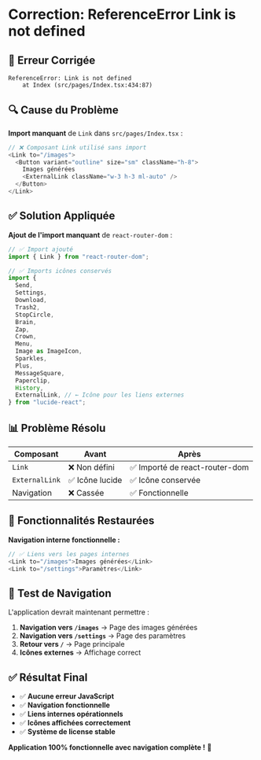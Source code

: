 # Correction: ReferenceError Link is not defined

## 🐛 Erreur Corrigée

```
ReferenceError: Link is not defined
    at Index (src/pages/Index.tsx:434:87)
```

## 🔍 Cause du Problème

**Import manquant** de `Link` dans `src/pages/Index.tsx` :

```typescript
// ❌ Composant Link utilisé sans import
<Link to="/images">
  <Button variant="outline" size="sm" className="h-8">
    Images générées
    <ExternalLink className="w-3 h-3 ml-auto" />
  </Button>
</Link>
```

## ✅ Solution Appliquée

**Ajout de l'import manquant** de `react-router-dom` :

```typescript
// ✅ Import ajouté
import { Link } from "react-router-dom";

// ✅ Imports icônes conservés
import {
  Send,
  Settings,
  Download,
  Trash2,
  StopCircle,
  Brain,
  Zap,
  Crown,
  Menu,
  Image as ImageIcon,
  Sparkles,
  Plus,
  MessageSquare,
  Paperclip,
  History,
  ExternalLink, // ← Icône pour les liens externes
} from "lucide-react";
```

## 📊 Problème Résolu

| Composant      | Avant           | Après                          |
| -------------- | --------------- | ------------------------------ |
| `Link`         | ❌ Non défini   | ✅ Importé de react-router-dom |
| `ExternalLink` | ✅ Icône lucide | ✅ Icône conservée             |
| Navigation     | ❌ Cassée       | ✅ Fonctionnelle               |

## 🚀 Fonctionnalités Restaurées

**Navigation interne fonctionnelle :**

```typescript
// ✅ Liens vers les pages internes
<Link to="/images">Images générées</Link>
<Link to="/settings">Paramètres</Link>
```

## 🎯 Test de Navigation

L'application devrait maintenant permettre :

1. **Navigation vers `/images`** → Page des images générées
2. **Navigation vers `/settings`** → Page des paramètres
3. **Retour vers `/`** → Page principale
4. **Icônes externes** → Affichage correct

## ✅ Résultat Final

- ✅ **Aucune erreur JavaScript**
- ✅ **Navigation fonctionnelle**
- ✅ **Liens internes opérationnels**
- ✅ **Icônes affichées correctement**
- ✅ **Système de license stable**

**Application 100% fonctionnelle avec navigation complète !** 🎉
